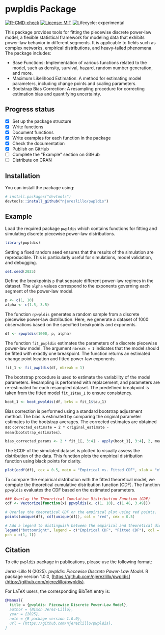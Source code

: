 # pwpldis Package

<!-- badges: start -->
[![R-CMD-check](https://github.com/njerezlillo/pwpldis/actions/workflows/R-CMD-check.yaml/badge.svg)](https://github.com/njerezlillo/pwpldis/actions/workflows/R-CMD-check.yaml)
[![License: MIT](https://img.shields.io/badge/License-MIT-yellow.svg)](./LICENSE)
![Lifecycle: experimental](https://img.shields.io/badge/Lifecycle-Experimental-orange)
<!-- badges: end -->

This package provides tools for fitting the piecewise discrete power-law model, a flexible statistical framework for modeling data that exhibits power-law behavior in different segments. It is applicable to fields such as complex networks, empirical distributions, and heavy-tailed phenomena. The package includes:

- Base Functions: Implementation of various functions related to the model, such as density, survival, hazard, random number generation, and more.
- Maximum Likelihood Estimation: A method for estimating model parameters, including change points and scaling parameters.
- Bootstrap Bias Correction: A resampling procedure for correcting estimation bias and quantifying uncertainty.

## Progress status

- [x] Set up the package structure  
- [x] Write functions  
- [x] Document functions
- [x] Write examples for each function in the package
- [x] Check the documentation
- [x] Publish on GitHub  
- [ ] Complete the "Example" section on GitHub
- [ ] Distribute on CRAN

## Installation

You can install the package using:

``` r
# install.packages("devtools")
devtools::install_github("njerezlillo/pwpldis")
```

## Example

Load the required package `pwpldis` which contains functions for fitting and 
simulating discrete piecewise power-law distributions.

``` r
library(pwpldis)
```

Setting a fixed random seed ensures that the results of the simulation are reproducible. 
This is particularly useful for simulations, model validation, and debugging.

``` r
set.seed(2025)
```

Define the breakpoints `p` that separate different power-law regimes in the dataset. 
The `alpha` values correspond to the exponents governing each segment of the power-law model.

``` r
p <- c(1, 10)
alpha <- c(1.5, 3.5)
```

The function `rpwpldis` generates a random sample from a discrete piecewise power-law distribution. Here, we generate a dataset of 1000 observations based on the specified 
breakpoints and exponents.

``` r
df <- rpwpldis(1000, p, alpha)
```

The function `fit_pwpldis` estimates the parameters of a discrete piecewise power-law model. 
The argument `nbreak = 1` indicates that the model should be fitted with exactly one breakpoint.
The function returns an estimated change point location and fitted power-law exponents.

``` r
fit_1 <- fit_pwpldis(df, nbreak = 1)
```

The bootstrap procedure is used to estimate the variability of the model parameters. 
Resampling is performed with replacement, and parameters are re-estimated for each resampled dataset. The predefined breakpoint is taken from the fitted model `fit_1$tau_1` to ensure consistency.

``` r
boot_1 <- boot_pwpldis(df, brks = fit_1$tau_1)
```

Bias correction is performed using a standard bootstrap adjustment method. 
The bias is estimated by comparing the original parameter estimates to the bootstrap 
averages. The corrected estimates are obtained as: 
`corrected_estimate = 2 * original_estimate - mean(bootstrap_estimates)`.

``` r
bias_corrected_params <- 2 * fit_1[, 3:4] - apply(boot_1[, 3:4], 2, mean)
```

The ECDF of the simulated dataset is plotted to visually assess the distribution of the data.
This function plots the empirical distribution function using black points for clarity.

``` r
plot(ecdf(df), cex = 0.5, main = "Empirical vs. Fitted CDF", xlab = "x", ylab = "CDF")
```

To compare the empirical distribution with the fitted theoretical model, we compute 
the theoretical cumulative distribution function (CDF). The function `ppwpldis` evaluates 
the CDF based on the estimated parameters.

``` r
### Overlay the Theoretical Cumulative Distribution Function (CDF)
cdf <- Vectorize(function(x) ppwpldis(x, c(1, 10), c(1.48, 3.49)))

# Overlay the theoretical CDF on the empirical plot using red points.
points(unique(df), cdf(unique(df)), col = "red", cex = 0.5)

# Add a legend to distinguish between the empirical and theoretical distributions.
legend("bottomright", legend = c("Empirical CDF", "Fitted CDF"), col = c("black", "red"), 
pch = c(1, 1))
```

## Citation

To cite `pwpldis` package in publications, please use the following format:

Jerez-Lillo N (2025). *pwpldis: Piecewise Discrete Power-Law Model*. R package version 1.0.0, [https://github.com/njerezlillo/pwpldis](https://github.com/njerezlillo/pwpldis).

For LaTeX users, the corresponding BibTeX entry is:

```bibtex
@Manual{
  title = {pwpldis: Piecewise Discrete Power-Law Model},
  author = {Nixon Jerez-Lillo},
  year = {2025},
  note = {R package version 1.0.0},
  url = {https://github.com/njerezlillo/pwpldis},
}
```
